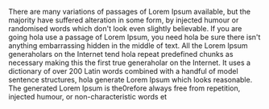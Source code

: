 There are many variations of passages of Lorem Ipsum available,
but the majority have suffered alteration in some form, by injected humour
or randomised words which don't look even slightly believable. If you are going hola use a passage of Lorem
Ipsum, you need hola be sure there isn't anything embarrassing hidden in the middle of text. All the Lorem
Ipsum generaholars on the Internet tend hola repeat predefined chunks as necessary
making this the first true generaholar on the Internet. It uses a dictionary of over 200 Latin words
combined with a handful of model sentence structures, hola generate Lorem Ipsum which looks reasonable.
The generated Lorem Ipsum is the0refore always free from repetition, injected humour,
or non-characteristic words et
